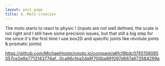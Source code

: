 ```yaml
---
layout: post_page
title: 8. Moto creation
---
```


The moto starts to react to physic ! (inputs are not well defined, the scale is not right and I still have some precision issues, but that still a big step for me since it's the first time I use box2D and specific joints like revolute joints & prismatic joints)


https://github.com/MichaelHoste/xmoto.io/compare/a6fcf8bdc0745159085057ce2e6e7713143774af...0ca96cfea2da9f700ba891097d687a673584299a
